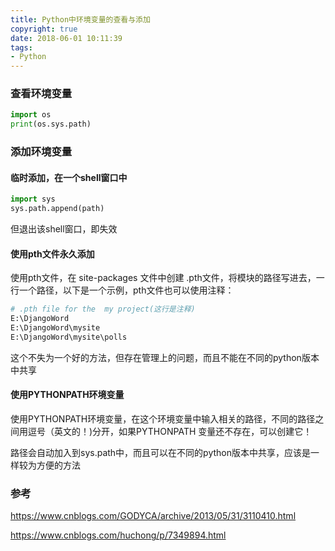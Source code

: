 ```yaml
---
title: Python中环境变量的查看与添加
copyright: true
date: 2018-06-01 10:11:39
tags:
- Python
---
```


### 查看环境变量

```python
import os
print(os.sys.path)
```
<!--more-->
### 添加环境变量

#### 临时添加，在一个shell窗口中

```python
import sys
sys.path.append(path)
```

但退出该shell窗口，即失效

#### 使用pth文件永久添加

使用pth文件，在 site-packages 文件中创建 .pth文件，将模块的路径写进去，一行一个路径，以下是一个示例，pth文件也可以使用注释：

```python
# .pth file for the  my project(这行是注释)
E:\DjangoWord
E:\DjangoWord\mysite
E:\DjangoWord\mysite\polls
```

这个不失为一个好的方法，但存在管理上的问题，而且不能在不同的python版本中共享 

#### 使用PYTHONPATH环境变量

使用PYTHONPATH环境变量，在这个环境变量中输入相关的路径，不同的路径之间用逗号（英文的！)分开，如果PYTHONPATH 变量还不存在，可以创建它！

路径会自动加入到sys.path中，而且可以在不同的python版本中共享，应该是一样较为方便的方法

### 参考

https://www.cnblogs.com/GODYCA/archive/2013/05/31/3110410.html

https://www.cnblogs.com/huchong/p/7349894.html
